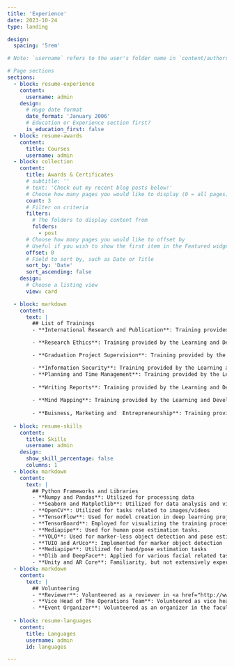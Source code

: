 ```yaml
---
title: 'Experience'
date: 2023-10-24
type: landing

design:
  spacing: '5rem'

# Note: `username` refers to the user's folder name in `content/authors/`

# Page sections
sections:
  - block: resume-experience
    content:
      username: admin
    design:
      # Hugo date format
      date_format: 'January 2006'
      # Education or Experience section first?
      is_education_first: false
  - block: resume-awards
    content:
      title: Courses
      username: admin
  - block: collection
    content:
      title: Awards & Certificates
      # subtitle: ''
      # text: 'Check out my recent blog posts below!'
      # Choose how many pages you would like to display (0 = all pages)
      count: 3
      # Filter on criteria
      filters:
        # The folders to display content from
        folders:
          - post
      # Choose how many pages you would like to offset by
      # Useful if you wish to show the first item in the Featured widget
      offset: 0
      # Field to sort by, such as Date or Title
      sort_by: 'Date'
      sort_ascending: false
    design:
      # Choose a listing view
      view: card

  - block: markdown
    content:
      text: |
        ## List of Trainings
        - **International Research and Publication**: Training provided by the Learning and Development Section at October for Modern Sciences and Arts (MSA) university. (2024)

        - **Research Ethics**: Training provided by the Learning and Development Section at October for Modern Sciences and Arts (MSA) university. (2024)

        - **Graduation Project Supervision**: Training provided by the Learning and Development Section at October for Modern Sciences and Arts (MSA) university.(2024)

        - **Information Security**: Training provided by the Learning and Development Section at October for Modern Sciences and Arts (MSA) university. (2024) 
        - **Planning and Time Management**: Training provided by the Learning and Development Section at October for Modern Sciences and Arts (MSA) university. (2024)
            
        - **Writing Reports**: Training provided by the Learning and Development Section at October for Modern Sciences and Arts (MSA) university. (2024)
        
        - **Mind Mapping**: Training provided by the Learning and Development Section at October for Modern Sciences and Arts (MSA) university. (2024)
        
        - **Buisness, Marketing and  Entrepreneurship**: Training provided by the Technology Innovation and Entrepreneurship Center (TIEC). (2018)
        
  - block: resume-skills
    content:
      title: Skills
      username: admin
    design:
      show_skill_percentage: false
      columns: 1
  - block: markdown
    content:
      text: |
        ## Python Frameworks and Libraries      
        - **Numpy and Pandas**: Utilized for processing data
        - **Seaborn and Matplotlib**: Utilized for data analysis and visualization
        - **OpenCV**: Utilized for tasks related to images/videos
        - **TensorFlow**: Used for model creation in deep learning projects
        - **TensorBoard**: Employed for visualizing the training process and model evaluation
        - **Mediapipe**: Used for human pose estimation tasks.
        - **YOLO**: Used for marker-less object detection and pose estimation tasks
        - **TUIO and ArUco**: Implemented for marker object detection
        - **Mediapipe**: Utilized for hand/pose estimation tasks
        - **Dlib and DeepFace**: Applied for various facial related tasks such as facial expression, facial recognition, gaze tracking, and landmark detection
        - **Unity and AR Core**: Familiarity, but not extensively experienced. Utilized for AR applications.
  - block: markdown
    content:
      text: |
        ## Volunteering
        - **Reviewer**: Volunteered as a reviewer in <a href="http://www.iwacce.org/" target="_blank">The Third International Workshop on Automation, Control and Communication Engineering (IWACCE2024)</a> conference held in Hihhot, China.
        - **Vice Head of The Operations Team**: Volunteered as vice head of <a href="http://imsa.msa.edu.eg/" target="_blank">First and Second conferences of Intelligent Methods, Systems, and Application</a> conference held in Cairo, Egypt.
        - **Event Organizer**: Volunteered as an organizer in the faculty scientific day (<a href="https://deepminds.msa.edu.eg/" target="_blank">Deep Minds</a>) held at October University for Modern Sciences and Arts (MSA) in Cairo, Egypt.
     
  - block: resume-languages
    content:
      title: Languages
      username: admin
      id: languages

---
```


